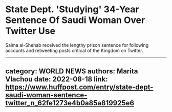 # State Dept. 'Studying' 34-Year Sentence Of Saudi Woman Over Twitter Use

Salma al-Shehab received the lengthy prison sentence for following accounts and retweeting posts critical of the Kingdom on Twitter.

---
category: WORLD NEWS
authors: Marita Vlachou
date: 2022-08-18
link: https://www.huffpost.com/entry/state-dept-saudi-woman-sentence-twitter_n_62fe1273e4b0a85a819925e6
---
